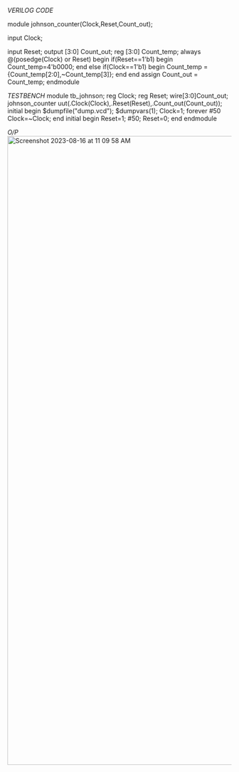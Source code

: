 *VERILOG CODE*

module johnson_counter(Clock,Reset,Count_out);

  input Clock;
  
  input Reset;
  output [3:0] Count_out;
  reg [3:0] Count_temp;
  always @(posedge(Clock) or Reset)
    begin
      if(Reset==1'b1)
        begin
          Count_temp=4'b0000;
        end
      else if(Clock==1'b1)
        begin
          Count_temp = {Count_temp[2:0],~Count_temp[3]};
        end
    end
  assign Count_out = Count_temp;
endmodule

*TESTBENCH*
module tb_johnson;
  reg Clock;
  reg Reset;
  wire[3:0]Count_out;
  johnson_counter uut(.Clock(Clock),.Reset(Reset),.Count_out(Count_out));
  initial begin
    $dumpfile("dump.vcd");
    $dumpvars(1);
    Clock=1;
    forever #50 Clock=~Clock;
  end
  initial begin
    Reset=1;
    #50;
    Reset=0;
  end
endmodule

*O/P*
<img width="1413" alt="Screenshot 2023-08-16 at 11 09 58 AM" src="https://github.com/AnnaTheSloth284/S4_KTU_Digital_Lab/assets/112563080/85013c2c-a3c0-4b32-b377-dd3603b0cda0">
